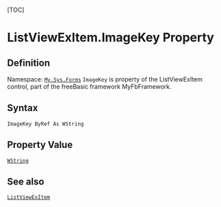 [TOC]
# ListViewExItem.ImageKey Property

## Definition
Namespace: [`My.Sys.Forms`](My.Sys.Forms.md)
`ImageKey` is property of the ListViewExItem control, part of the freeBasic framework MyFbFramework.
## Syntax
```freeBasic
ImageKey ByRef As WString
```
## Property Value
[`WString`]("https://www.freebasic.net/wiki/KeyPgWString")
## See also
[`ListViewExItem`](ListViewExItem.md)
